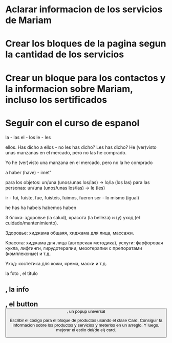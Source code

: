 # Aclarar informacion de los servicios de Mariam

# Crear los bloques de la pagina segun la cantidad de los servicios

# Crear un bloque para los contactos y la informacion sobre Mariam, incluso los sertificados

# Seguir con el curso de espanol

la - las
el - los
le - les

ellos. Has dicho a ellos - no les has dicho? Les has dicho? He (ver)visto unas manzanas en el mercado, pero no las he comprado.

Yo he (ver)visto una manzana en el mercado, pero no la he comprado

a haber (have) - imet'

para los objetos: un/una (unos/unas los/las) -> lo/la (los las)
para las personas: un/una (unos/unas los/las) -> le (les)

ir - fui, fuiste, fue, fuisteis, fuimos, fueron
ser - lo mismo (igual)

he
has
ha
habeis
habemos
haben

3 блока: здоровье (la salud), красота (la belleza) и (y) уход (el cuidado/mantenimiento).

Здоровье: хиджама общаяя, хиджама для лица, массажи.

Красота: хиджама для лица (авторская методика), услуги: фарфоровая кукла, лифтинги, гирудотерапии, мезотерапии с препоратами (комплексные) и т.д.

Уход: костетика для кожи, крема, маски и т.д.

la foto <img>, el titulo <h2>, la info <p>, el button <button>, un popup universal <div>

Escribir el codigo para el bloque de productos usando el clase Card.
Consiguir la informacion sobre los productos y servicios y meterlos en un arreglo.
Y luego, mejorar el estilo del(de el) card.
